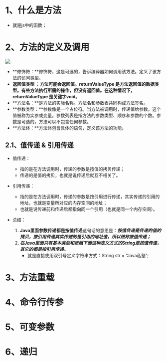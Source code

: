 # 1、什么是方法

* 就是js中的函数；

# 2、方法的定义及调用

![](https://cdn.nlark.com/yuque/0/2021/jpeg/114317/1639731463158-assets/web-upload/b0049937-c1d8-483d-b76c-9c2dcf012a18.jpeg?x-oss-process=image%2Fresize%2Cw_1000)

- **修饰符：**修饰符，这是可选的，告诉编译器如何调用该方法。定义了该方法的访问类型。
- **返回值类型 ：**方法可能会返回值。returnValueType 是方法返回值的数据类型。有些方法执行所需的操作，但没有返回值。在这种情况下，returnValueType 是关键字**void**。
- **方法名：**是方法的实际名称。方法名和参数表共同构成方法签名。
- **参数类型：**参数像是一个占位符。当方法被调用时，传递值给参数。这个值被称为实参或变量。参数列表是指方法的参数类型、顺序和参数的个数。参数是可选的，方法可以不包含任何参数。
- **方法体：**方法体包含具体的语句，定义该方法的功能。

## 2.1、值传递 & 引用传递

* 值传递：
  * 指的是在方法调用时，传递的参数是按值的拷贝传递；
  * 传递的是值的拷贝，也就是说传递后就互不相关了。


* 引用传递：
  * 指的是在方法调用时，传递的参数是按引用进行传递，其实传递的引用的地址，也就是变量所对应的内存空间的地址；
  * 也就是说传递前和传递后都指向同一个引用（也就是同一个内存空间）。
* 总结：
  1. **Java里面参数传递都是按值传递**这句话的意思是：***按值传递是传递的值的拷贝，按引用传递其实传递的是引用的地址值，所以统称按值传递；***
  2. ***在Java里面只有基本类型和按照下面这种定义方式的String是按值传递，其它的都是按引用传递。***
     * 就是直接使用双引号定义字符串方式：String str = “Java私塾”;

# 3、方法重载

# 4、命令行传参

# 5、可变参数

# 6、递归